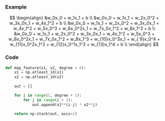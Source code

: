 
### Example 
$$
\begin{align}
&w_0x_0 + w_1x_1 + b \\
&w_0x_0 + w_1x_1 + w_2x_0^2 + w_3x_0x_1 + w_4x_1^2 + b \\
&w_0x_0 + w_1x_1 + w_2x_0^2 + w_3x_0x_1 + w_4x_1^2 + w_5x_0^3 + w_6x_0^2x_1 + w_7x_0x_1^2 + w_8x_1^3 + b \\
&w_0x_0 + w_1x_1 + w_2x_0^2 + w_3x_0x_1 + w_4x_1^2 + w_5x_0^3 + w_6x_0^2x_1 + w_7x_0x_1^2 + w_8x_1^3 + w_{10}x_0^3x_1 + w_{ 9}x_0^4 + w_{11}x_0^2x_1^2 + w_{12}x_0^1x_1^3 + w_{13}x_1^4 + b \\
\end{align}
$$

### Code
```python
def map_feature(x1, x2, degree = 6):
    x1 = np.atleast_1d(x1)
    x2 = np.atleast_1d(x2)
    
    out = []

    for i in range(1, degree + 1):
        for j in range(i + 1):
            out.append(x1**(i-j) * x2**j) 

    return np.stack(out, axis=1)
```